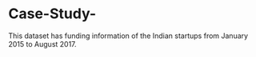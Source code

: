 # Case-Study-
This dataset has funding information of the Indian startups from January 2015 to August 2017.
